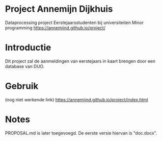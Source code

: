 # Project Annemijn Dijkhuis
Dataprocessing project Eerstejaarsstudenten bij universiteiten
Minor programming
https://annemijnd.github.io/project/

# Introductie
Dit project zal de aanmeldingen van eerstejaars in kaart brengen door een database van DUO.

# Gebruik
(nog niet werkende link)
https://annemijnd.github.io/project/index.html


# Notes
PROPOSAL.md is later toegevoegd. De eerste versie hiervan is "doc.docx". 
